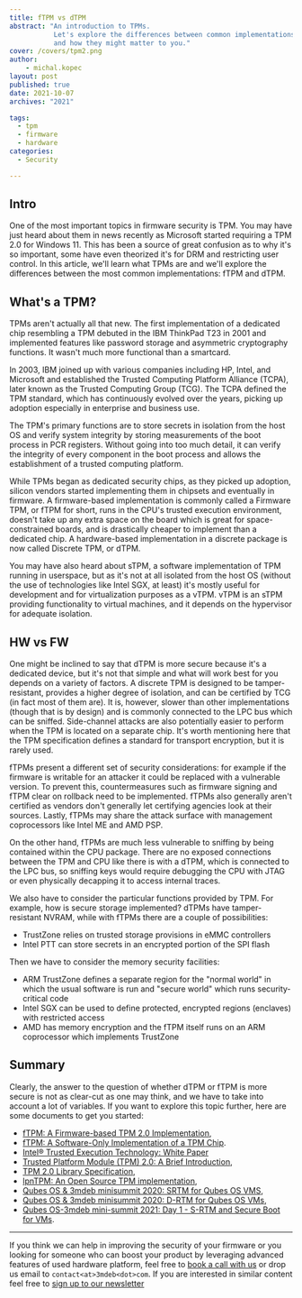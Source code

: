 ```yaml
---
title: fTPM vs dTPM
abstract: "An introduction to TPMs.
           Let's explore the differences between common implementations of TPMs
           and how they might matter to you."
cover: /covers/tpm2.png
author:
    - michal.kopec
layout: post
published: true
date: 2021-10-07
archives: "2021"

tags:
  - tpm
  - firmware
  - hardware
categories:
  - Security

---
```


## Intro

One of the most important topics in firmware security is TPM. You may have just
heard about them in news recently as Microsoft started requiring a TPM 2.0 for
Windows 11. This has been a source of great confusion as to why it's so
important, some have even theorized it's for DRM and restricting user control.
In this article, we'll learn what TPMs are and we'll explore the differences
between the most common implementations: fTPM and dTPM.

## What's a TPM?

TPMs aren't actually all that new. The first implementation of a dedicated chip
resembling a TPM debuted in the IBM ThinkPad T23 in 2001 and implemented
features like password storage and asymmetric cryptography functions. It wasn't
much more functional than a smartcard.

In 2003, IBM joined up with various companies including HP, Intel, and Microsoft
and established the Trusted Computing Platform Alliance (TCPA), later known as
the Trusted Computing Group (TCG). The TCPA defined the TPM standard, which
has continuously evolved over the years, picking up adoption especially in
enterprise and business use.

The TPM's primary functions are to store secrets in isolation from the host OS
and verify system integrity by storing measurements of the boot process in PCR
registers. Without going into too much detail, it can verify the integrity of
every component in the boot process and allows the establishment of a trusted
computing platform.

While TPMs began as dedicated security chips, as they picked up adoption,
silicon vendors started implementing them in chipsets and eventually in firmware.
A firmware-based implementation is commonly called a Firmware TPM, or fTPM for
short, runs in the CPU's trusted execution environment, doesn't take up any
extra space on the board which is great for space-constrained boards, and is
drastically cheaper to implement than a dedicated chip. A hardware-based
implementation in a discrete package is now called Discrete TPM, or dTPM.

You may have also heard about sTPM, a software implementation of TPM running in
userspace, but as it's not at all isolated from the host OS (without the use of
technologies like Intel SGX, at least) it's mostly useful for development and
for virtualization purposes as a vTPM. vTPM is an sTPM providing functionality
to virtual machines, and it depends on the hypervisor for adequate isolation.

## HW vs FW

One might be inclined to say that dTPM is more secure because it's a dedicated
device, but it's not that simple and what will work best for you depends on a
variety of factors. A discrete TPM is designed to be tamper-resistant,
provides a higher degree of isolation, and can be certified by TCG (in fact
most of them are). It is, however, slower than other implementations
(though that is by design) and is commonly connected to the LPC bus which can be
sniffed. Side-channel attacks are also potentially easier to perform when
the TPM is located on a separate chip. It's worth mentioning here that the TPM
specification defines a standard for transport encryption, but it is rarely
used.

fTPMs present a different set of security considerations: for example if the
firmware is writable for an attacker it could be replaced with a vulnerable
version. To prevent this, countermeasures such as firmware signing and fTPM
clear on rollback need to be implemented. fTPMs also generally aren't certified
as vendors don't generally let certifying agencies look at their sources.
Lastly, fTPMs may share the attack surface with management coprocessors like
Intel ME and AMD PSP.

On the other hand, fTPMs are much less vulnerable to sniffing by being contained
within the CPU package. There are no exposed connections between the TPM and CPU
like there is with a dTPM, which is connected to the LPC bus, so sniffing keys
would require debugging the CPU with JTAG or even physically decapping it to
access internal traces.

We also have to consider the particular functions provided by TPM. For example,
how is secure storage implemented? dTPMs have tamper-resistant NVRAM, while
with fTPMs there are a couple of possibilities:

- TrustZone relies on trusted storage provisions in eMMC controllers
- Intel PTT can store secrets in an encrypted portion of the SPI
flash

Then we have to consider the memory security facilities:

- ARM TrustZone defines a separate region for the "normal world" in which the
usual software is run and "secure world" which runs security-critical code
- Intel SGX can be used to define protected, encrypted regions (enclaves) with
restricted access
- AMD has memory encryption and the fTPM itself runs on an ARM coprocessor
which implements TrustZone

## Summary

Clearly, the answer to the question of whether dTPM or fTPM is more secure is
not as clear-cut as one may think, and we have to take into account a lot of
variables. If you want to explore this topic further, here are some documents
to get you started:

- [fTPM: A Firmware-based TPM 2.0 Implementation](https://www.microsoft.com/en-us/research/wp-content/uploads/2016/02/msr-tr-2015-84.pdf),
- [fTPM: A Software-Only Implementation of a TPM Chip](https://www.usenix.org/system/files/conference/usenixsecurity16/sec16_paper_raj.pdf).
- [Intel® Trusted Execution Technology: White Paper](https://www.intel.com/content/www/us/en/architecture-and-technology/trusted-execution-technology/trusted-execution-technology-security-paper.html)
- [Trusted Platform Module (TPM) 2.0: A Brief Introduction](https://trustedcomputinggroup.org/wp-content/uploads/TPM-2.0-A-Brief-Introduction.pdf),
- [TPM 2.0 Library Specification](https://trustedcomputinggroup.org/tpm-library-specification/),
- [lpnTPM: An Open Source TPM implementation](https://nlnet.nl/project/lpnTPM/),
- [Qubes OS & 3mdeb minisummit 2020: SRTM for Qubes OS VMS](https://www.youtube.com/watch?v=Eip5Rts6S2I),
- [Qubes OS & 3mdeb minisummit 2020: D-RTM for Qubes OS VMs](https://www.youtube.com/watch?v=pZF-jyJWTE4),
- [Qubes OS-3mdeb mini-summit 2021: Day 1 - S-RTM and Secure Boot for VMs](https://www.youtube.com/watch?v=y3V_V0Vllas&t=11447s).

---

If you think we can help in improving the security of your firmware or you
looking for someone who can boost your product by leveraging advanced features
of used hardware platform, feel free to [book a call with us](https://calendly.com/3mdeb/consulting-remote-meeting)
or drop us email to `contact<at>3mdeb<dot>com`. If you are interested in similar
content feel free to [sign up to our newsletter](https://newsletter.3mdeb.com/subscription/PW6XnCeK6)
